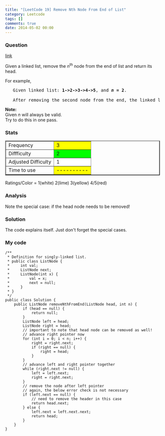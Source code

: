```yaml
---
title: "[LeetCode 19] Remove Nth Node From End of List"
category: Leetcode
tags: []
comments: true
date: 2014-05-02 00:00
---
```



### Question

[link](http://oj.leetcode.com/problems/remove-nth-node-from-end-of-list/)

<div class="question-content">
            <p></p><p>Given a linked list, remove the <i>n</i><sup>th</sup> node from the end of list and return its head.</p>

<p>
For example,</p>

<pre>   Given linked list: <b>1-&gt;2-&gt;3-&gt;4-&gt;5</b>, and <b><i>n</i> = 2</b>.

   After removing the second node from the end, the linked list becomes <b>1-&gt;2-&gt;3-&gt;5</b>.
</pre>

<p>
<b>Note:</b><br>
Given <i>n</i> will always be valid.<br>
Try to do this in one pass.
</p><p></p>
          </div>

### Stats

<table border="2">
	<tr>
		<td>Frequency</td>
		<td bgcolor="yellow">3</td>
	</tr>
	<tr>
		<td>Diffficulty</td>
		<td bgcolor="lime">2</td>
	</tr>
	<tr>
		<td>Adjusted Difficulty</td>
		<td bgcolor="white">1</td>
	</tr>
	<tr>
		<td>Time to use</td>
		<td bgcolor="yellow">----------</td>
	</tr>
</table>

Ratings/Color = 1(white) 2(lime) 3(yellow) 4/5(red)

### Analysis

Note the special case: if the head node needs to be removed!

### Solution

The code explains itself. Just don't forget the special cases.

### My code

    /**
     * Definition for singly-linked list.
     * public class ListNode {
     *     int val;
     *     ListNode next;
     *     ListNode(int x) {
     *         val = x;
     *         next = null;
     *     }
     * }
     */
    public class Solution {
        public ListNode removeNthFromEnd(ListNode head, int n) {
            if (head == null) {
                return null;
            }
            ListNode left = head;
            ListNode right = head;
            // important to note that head node can be removed as well!
            // advance right pointer now
            for (int i = 0; i < n; i++) {
                right = right.next;
                if (right == null) {
                    right = head;
                }
            }
            // advance left and right pointer together
            while (right.next != null) {
                left = left.next;
                right = right.next;
            }
            // remove the node after left pointer
            // again, the below error check is not necessary
            if (left.next == null) {
                // need to remove the header in this case
                return head.next;
            } else {
                left.next = left.next.next;
                return head;
            }
        }
    }
